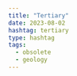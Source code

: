 ```yaml
---
title: "Tertiary"
date: 2023-08-02
hashtag: tertiary
type: hashtag
tags:
  - obsolete
  - geology
---
```

